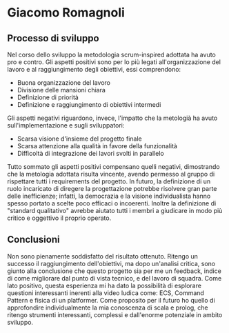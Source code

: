# Giacomo Romagnoli

## Processo di sviluppo

Nel corso dello sviluppo la metodologia scrum-inspired adottata ha avuto pro e contro.
Gli aspetti positivi sono per lo più legati all'organizzazione del lavoro e al raggiungimento degli obiettivi, essi comprendono:
* Buona organizzazione del lavoro
* Divisione delle mansioni chiara
* Definizione di priorità
* Definizione e raggiungimento di obiettivi intermedi

Gli aspetti negativi riguardono, invece, l'impatto che la metologià ha avuto sull'implementazione e sugli sviluppatori:
* Scarsa visione d'insieme del progetto finale
* Scarsa attenzione alla qualità in favore della funzionalità
* Difficoltà di integrazione dei lavori svolti in parallelo

Tutto sommato gli aspetti positivi compensano quelli negativi, dimostrando che la metologia adottata risulta vincente, avendo permesso al gruppo di rispettare tutti i requirements del progetto.
In futuro, la definizione di un ruolo incaricato di diregere la progettazione potrebbe risolvere gran parte delle inefficienze; infatti, la democrazia e la visione individualista hanno spesso portato a 
scelte poco efficaci o incoerenti. Inoltre la definizione di "standard qualitativo" avrebbe aiutato tutti i membri a giudicare in modo più critico e oggettivo il proprio operato.

## Conclusioni
Non sono pienamente soddisfatto del risultato ottenuto. Ritengo un successo il raggiungimento dell'obiettivi, ma dopo un'analisi critica, sono giunto alla conclusione che questo progetto sia per me un feedback,
indice di come migliorare dal punto di vista tecnico, e del lavoro di squadra. Come lato positivo, questa esperienza mi ha dato la possibilità di esplorare questioni interessanti inerenti alla video ludica come: ECS, Command Pattern e 
fisica di un platformer. Come proposito per il futuro ho quello di approfondire individualmente la mia conoscenza di scala e prolog, che ritengo strumenti interessanti, complessi e dall'enorme potenziale in ambito sviluppo.

